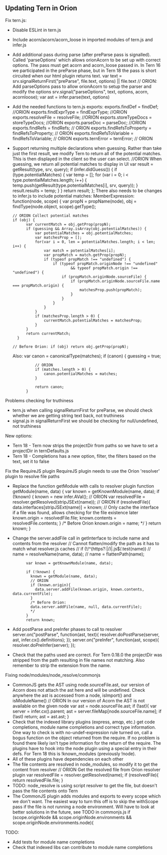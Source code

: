 ## Updating Tern in Orion

Fix tern.js:
- Disable ESLint in tern.js
- Include acorn/acorn/acorn_loose in imported modules of tern.js and infer.js
- Add additional pass during parse (after preParse pass is signalled).  Called 'parseOptions' which allows
orionAcorn to be set up with correct options. The pass must get acorn and acorn_loose passed in. In Tern 16 we participated 
in the preParse phase, but in Tern 18 the pass is short circuited when our html plugin returns text.
		var text = srv.signalReturnFirst("preParse", file.text, options) || file.text
	    // ORION: Add parseOptions pass to allow orionAcorn to setup the parser and modify the options
	    srv.signal("parseOptions", text, options, acorn, acornloose);
	    var ast = infer.parse(text, options)
- Add the needed functions to tern.js exports:
		exports.findDef = findDef; //ORION
	    exports.findExprType = findExprType; //ORION
	    exports.resolveFile = resolveFile; //ORION
	    exports.storeTypeDocs = storeTypeDocs; //ORION
	    exports.parseDoc = parseDoc; //ORION
	    exports.findRefs = findRefs; // ORION
	    exports.findRefsToProperty = findRefsToProperty; // ORION
	    exports.findRefsToVariable = findRefsToVariable; // ORION
	    exports.ternError = ternError; // ORION
- Support returning multiple declarations when guessing.  Rather than take just the first result, we modify
Tern to return all of the potential matches.  This is then displayed in the client so the user can select.
		//ORION When guessing, we return all potential matches to display in UI
		var result = getResult(type, srv, query);
		if (infer.didGuess()) {
			   if (type.potentialMatches) {
			      var temp = [];
			      for (var i = 0; i < type.potentialMatches.length; i++) {
				temp.push(getResult(type.potentialMatches[i], srv, query));
			      }
			      result.results = temp;
			   }
			}
			return result;
		};
	There also needs to be changes to infer.js to include potential matches:
 	 MemberExpression: function(node, scope) {
      var propN = propName(node), obj = findType(node.object, scope).getType();
      
      // ORION Collect potential matches
      if (obj) {
			var currentMatch = obj.getProp(propN);
			if (guessing && Array.isArray(obj.potentialMatches)) {
				var potentialMatches = obj.potentialMatches;
				var matchesProp = [];
				for(var i = 0, len = potentialMatches.length; i < len; i++) {
					var match = potentialMatches[i];
					var propMatch = match.getProp(propN);
					if (typeof propMatch !== "undefined") {
						if (typeof propMatch.originNode !== "undefined"
								&& typeof propMatch.origin !== "undefined") {
							if (propMatch.originNode.sourceFile) {
								if (propMatch.originNode.sourceFile.name === propMatch.origin) {
									matchesProp.push(propMatch);
								}
							}
						}
					}
				}
				if (matchesProp.length > 0) {
					currentMatch.potentialMatches = matchesProp;
				}
			}
			return currentMatch;
		}
      
      // Before Orion: if (obj) return obj.getProp(propN);
    Also:
	       var canon = canonicalType(matches);
	        if (canon) {
	        	guessing = true;
	        	
	        	// ORION
	        	if (matches.length > 0) {
	        		canon.potentialMatches = matches;
	        	}
	        	
	        	return canon;
	        }

Problems checking for truthiness
- tern.js when calling signalReturnFirst for preParse, we should check whether we are getting string text back, not truthiness
- signal.js in signalReturnFirst we should be checking for null/undefined, not truthiness

New options:
- Tern 18 - Tern now strips the projectDir from paths so we have to set a projectDir in ternDefaults.js
- Tern 18 - Completions has a new option, filter, the filters based on the text, set it to false

Fix the RequireJS plugin
RequireJS plugin needs to use the Orion 'resolver' plugin to resolve file paths
- Replace the function getModule with calls to resolver plugin
		function getModule(name, data) {
    	var known = getKnownModule(name, data);
	    if (!known) {
	      known = new infer.AVal();
	      // ORION
	      var resolvedFile = resolver.getResolved(stripJSExt(name)); // ORION
	      if (resolvedFile){
	      	data.interfaces[stripJSExt(name)] = known; // Only cache the interface if a file was found, allows checking for the file existence later
	        known.origin = resolvedFile.file;
	        known.contents = resolvedFile.contents;
	      }
	      /* Before Orion
	      known.origin = name;
	      */
	    }
	    return known;
  	}
- Change the server.addFile call in getInterface to include name and contents from the resolver
		// Cannot flatten/modify the path as it has to match what resolver.js caches
		//    if (!/^(https?:|\/)|\.js$/.test(name))
		//      name = resolveName(name, data);
		//    name = flattenPath(name);
		
		    var known = getKnownModule(name, data);
		
		    if (!known) {
		      known = getModule(name, data);
		      // ORION
		      if (known.origin){
		        data.server.addFile(known.origin, known.contents, data.currentFile);
		      }
		      /* Before Orion:
		      data.server.addFile(name, null, data.currentFile);
		      */
		    }
		    return known;
- Add postParse and preInfer phases to call to resolver
		server.on("postParse", function(ast, text){
    		resolver.doPostParse(server, ast, infer.cx().definitions);
    	});
    	server.on("preInfer", function(ast, scope){
    		resolver.doPreInfer(server);
		});
- Check that the paths used are correct.  For Tern 0.18.0 the projectDir was stripped from the path resulting in file names not matching.  Also remember to strip the extension from the name.

Fixing node/modules/node_resolve/commonjs
- CommonJS gets the AST using node.sourceFile.ast, our version of Acorn does not attach the ast here and will be undefined.  Check anywhere the ast is accessed from a node, isImport() and isModuleName()
	    // ORION In our version of Acorn the AST is not available on the given node
	    var ast = node.sourceFile.ast;
	    if (!ast){
	        var server = infer.cx().parent;
	        ast = server.fileMap[node.sourceFile.name];
	        if (!ast) return;
	        ast = ast.ast;
	    }
- Check that the indexed library plugins (express, amqp, etc.) get code completions, module name completions and correct type information.
One way to check is with no-undef-expression rule turned on, call a bogus function on the object returned from the require.  If no problem is found
there likely isn't type information for the return of the require.  The plugins have to hook into the node plugin using a special entry in their defs.
For Tern 18 this is !known_modules (previously !node).
- All of these plugins have dependencies on each other
- The file contents are resolved in node_modules, so modify it to get the content from resolver
	     // ORION Get the resolved file from Orion resolver plugin
	  	 var resolvedFile = resolver.getResolved(name);
	  	 if (resolvedFile){
	  	 	return resolvedFile.file;
	  	 }
- TODO: node_resolve is using script resolver to get the file, but doesn't pass the file contents onto Tern
- The CommonJS plugin adds modules and exports to every scope which we don't want.  The easiest way to turn this
off is to skip the withScope pass if the file is not running a node environment.  Will have to look at better solutions
in the future, see TODO in commonjs.js
		if (scope.originNode && scope.originNode.environments && scope.originNode.environments.node){

TODO: 
- Add tests for module name completions
- Check that indexed libs can contribute to module name completions
